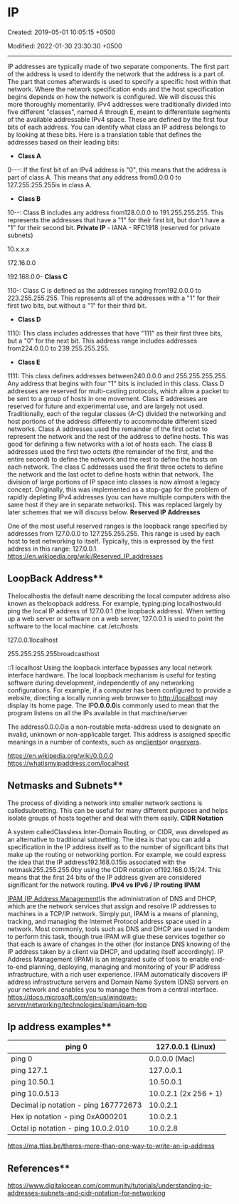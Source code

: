 # IP

Created: 2019-05-01 10:05:15 +0500

Modified: 2022-01-30 23:30:30 +0500

---

IP addresses are typically made of two separate components. The first part of the address is used to identify the network that the address is a part of. The part that comes afterwards is used to specify a specific host within that network.
Where the network specification ends and the host specification begins depends on how the network is configured. We will discuss this more thoroughly momentarily.
IPv4 addresses were traditionally divided into five different "classes", named A through E, meant to differentiate segments of the available addressable IPv4 space. These are defined by the first four bits of each address. You can identify what class an IP address belongs to by looking at these bits.
Here is a translation table that defines the addresses based on their leading bits:
-   **Class A**

0---: If the first bit of an IPv4 address is "0", this means that the address is part of class A. This means that any address from0.0.0.0 to 127.255.255.255is in class A.
-   **Class B**

10--: Class B includes any address from128.0.0.0 to 191.255.255.255. This represents the addresses that have a "1" for their first bit, but don't have a "1" for their second bit.
**Private IP** - IANA - RFC1918 (reserved for private subnets)

10.x.x.x

172.16.0.0

192.168.0.0-   **Class C**

110-: Class C is defined as the addresses ranging from192.0.0.0 to 223.255.255.255. This represents all of the addresses with a "1" for their first two bits, but without a "1" for their third bit.
-   **Class D**

1110: This class includes addresses that have "111" as their first three bits, but a "0" for the next bit. This address range includes addresses from224.0.0.0 to 239.255.255.255.
-   **Class E**

1111: This class defines addresses between240.0.0.0 and 255.255.255.255. Any address that begins with four "1" bits is included in this class.
Class D addresses are reserved for multi-casting protocols, which allow a packet to be sent to a group of hosts in one movement. Class E addresses are reserved for future and experimental use, and are largely not used.
Traditionally, each of the regular classes (A-C) divided the networking and host portions of the address differently to accommodate different sized networks. Class A addresses used the remainder of the first octet to represent the network and the rest of the address to define hosts. This was good for defining a few networks with a lot of hosts each.
The class B addresses used the first two octets (the remainder of the first, and the entire second) to define the network and the rest to define the hosts on each network. The class C addresses used the first three octets to define the network and the last octet to define hosts within that network.
The division of large portions of IP space into classes is now almost a legacy concept. Originally, this was implemented as a stop-gap for the problem of rapidly depleting IPv4 addresses (you can have multiple computers with the same host if they are in separate networks). This was replaced largely by later schemes that we will discuss below.
**Reserved IP Addresses**

One of the most useful reserved ranges is the loopback range specified by addresses from 127.0.0.0 to 127.255.255.255. This range is used by each host to test networking to itself. Typically, this is expressed by the first address in this range: 127.0.0.1.
<https://en.wikipedia.org/wiki/Reserved_IP_addresses>

## LoopBack Address**

Thelocalhostis the default name describing the local computer address also known as theloopback address. For example, typing:ping localhostwould ping the local IP address of 127.0.0.1 (the loopback address). When setting up a web server or software on a web server, 127.0.0.1 is used to point the software to the local machine.
cat /etc/hosts

127.0.0.1localhost

255.255.255.255broadcasthost

::1 localhost
Using the loopback interface bypasses any local network interface hardware. The local loopback mechanism is useful for testing software during development, independently of any networking configurations. For example, if a computer has been configured to provide a website, directing a locally running web browser to <http://localhost> may display its home page.
The IP**0.0.0.0**is commonly used to mean that the program listens on all the IPs available in that machine/server

The address0.0.0.0is a non-routable meta-address used to designate an invalid, unknown or non-applicable target. This address is assigned specific meanings in a number of contexts, such as on[clients](https://en.wikipedia.org/wiki/Client_(computing))or on[servers](https://en.wikipedia.org/wiki/Server_(computing)).

<https://en.wikipedia.org/wiki/0.0.0.0>
<https://whatismyipaddress.com/localhost>

## Netmasks and Subnets**

The process of dividing a network into smaller network sections is calledsubnetting. This can be useful for many different purposes and helps isolate groups of hosts together and deal with them easily.
**CIDR Notation**

A system calledClassless Inter-Domain Routing, or CIDR, was developed as an alternative to traditional subnetting. The idea is that you can add a specification in the IP address itself as to the number of significant bits that make up the routing or networking portion.
For example, we could express the idea that the IP address192.168.0.15is associated with the netmask255.255.255.0by using the CIDR notation of192.168.0.15/24. This means that the first 24 bits of the IP address given are considered significant for the network routing.
**IPv4 vs IPv6 / IP routing**
**IPAM**

[IPAM (IP Address Management)](https://www.infoblox.com/products/ipam-dhcp/)is the administration of DNS and DHCP, which are the network services that assign and resolve IP addresses to machines in a TCP/IP network. Simply put, IPAM is a means of planning, tracking, and managing the Internet Protocol address space used in a network. Most commonly, tools such as DNS and DHCP are used in tandem to perform this task, though true IPAM will glue these services together so that each is aware of changes in the other (for instance DNS knowing of the IP address taken by a client via DHCP, and updating itself accordingly).
IP Address Management (IPAM) is an integrated suite of tools to enable end-to-end planning, deploying, managing and monitoring of your IP address infrastructure, with a rich user experience. IPAM automatically discovers IP address infrastructure servers and Domain Name System (DNS) servers on your network and enables you to manage them from a central interface.
<https://docs.microsoft.com/en-us/windows-server/networking/technologies/ipam/ipam-top>

## Ip address examples**

| ping 0                               | 127.0.0.1 (Linux)     |
|--------------------------------------|-----------------------|
| ping 0                               | 0.0.0.0 (Mac)         |
| ping 127.1                           | 127.0.0.1             |
| ping 10.50.1                         | 10.50.0.1             |
| ping 10.0.513                        | 10.0.2.1 (2x 256 + 1) |
| Decimal ip notation - ping 167772673 | 10.0.2.1              |
| Hex ip notation - ping 0xA000201     | 10.0.2.1              |
| Octal ip notation - ping 10.0.2.010  | 10.0.2.8              |
<https://ma.ttias.be/theres-more-than-one-way-to-write-an-ip-address>

## References**

<https://www.digitalocean.com/community/tutorials/understanding-ip-addresses-subnets-and-cidr-notation-for-networking>
